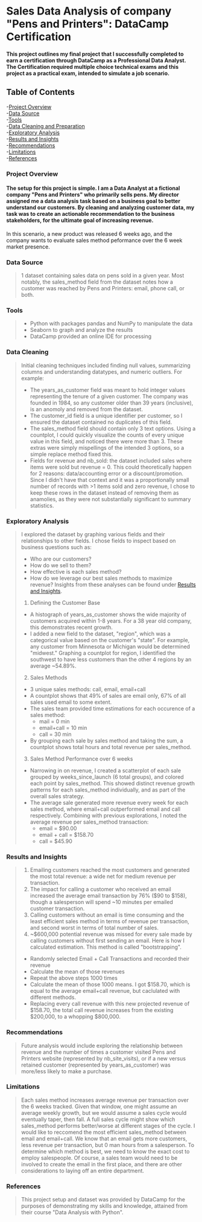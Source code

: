 # Sales Data Analysis of company "Pens and Printers": DataCamp Certification
#### This project outlines my final project that I successfully completed to earn a certification through DataCamp as a Professional Data Analyst. The Certification required multiple choice technical exams and this project as a practical exam, intended to simulate a job scenario.

## Table of Contents
-[Project Overview](#project-overview)  
-[Data Source](#data-source)  
-[Tools](#tools)  
-[Data Cleaning and Preparation](#data-cleaning)  
-[Exploratory Analysis](#exploratory-analysis)  
-[Results and Insights](#results-and-insights)  
-[Recommendations](#recommendations)  
-[Limitations](#limitations)  
-[References](#references)  

### Project Overview
#### The setup for this project is simple. I am a Data Analyst at a fictional company "Pens and Printers" who primarily sells pens. My director assigned me a data analysis task based on a business goal to better understand our customers. By cleaning and analyzing customer data, my task was to create an actionable recommendation to the business stakeholders, for the ultimate goal of increasing revenue.
In this scenario, a new product was released 6 weeks ago, and the company wants to evaluate sales method peformance over the 6 week market presence.

### Data Source
> 1 dataset containing sales data on pens sold in a given year. Most notably, the sales_method field from the dataset notes how a customer was reached by Pens and Printers: email, phone call, or both.

### Tools
> - Python with packages pandas and NumPy to manipulate the data
> - Seaborn to graph and analyze the results
> - DataCamp provided an online IDE for processing

### Data Cleaning
> Initial cleaning techniques included finding null values, summarizing columns and understanding datatypes, and numeric outliers. For example:
> - The years_as_customer field was meant to hold integer values representing the tenure of a given customer. The company was founded in 1984, so any customer older than 39 years (inclusive), is an anomoly and removed from the dataset.
> - The customer_id field is a unique identifier per customer, so I ensured the dataset contained no duplicates of this field.
> - The sales_method field should contain only 3 text options. Using a countplot, I could quickly visualize the counts of every unique value in this field, and noticed there were more than 3. These extras were simply mispellings of the intended 3 options, so a simple replace method fixed this.
> - Fields for revenue and nb_sold: the dataset included sales where items were sold but revenue = 0. This could theoretically happen for 2 reasons: data/accounting error or a discount/promotion. Since I didn't have that context and it was a proportionally small number of records with >1 items sold and zero revenue, I chose to keep these rows in the dataset instead of removing them as anamolies, as they were not substantially significant to summary statistics.

### Exploratory Analysis
> I explored the dataset by graphing various fields and their relationships to other fields. I chose fields to inspect based on business questions such as:
> - Who are our customers?
> - How do we sell to them?
> - How effective is each sales method?
> - How do we leverage our best sales methods to maximize revenue?
> Insights from these analyses can be found under [Results and Insights](#results-and-insights).
> 1. Defining the Customer Base
> - A histograph of years_as_customer shows the wide majority of customers acquired within 1-8 years. For a 38 year old company, this demonstrates recent growth.
> - I added a new field to the dataset, "region", which was a categorical value based on the customer's "state". For example, any customer from Minnesota or Michigan would be determined "midwest." Graphing a countplot for region, I identified the southwest to have less customers than the other 4 regions by an average ~54.89%.
> 2. Sales Methods
> - 3 unique sales methods: call, email, email+call
> - A countplot shows that 49% of sales are email only, 67% of all sales used email to some extent.
> - The sales team provided time estimations for each occurence of a sales method:
>   - mail = 0 min
>   - email+call = 10 min
>   - call = 30 min
> - By grouping each sale by sales method and taking the sum, a countplot shows total hours and total revenue per sales_method.
> 3. Sales Method Performance over 6 weeks
> - Narrowing in on revenue, I created a scatterplot of each sale grouped by weeks_since_launch (6 total groups), and colored each point by sales_method. This showed distinct revenue growth patterns for each sales_method individually, and as part of the overall sales strategy.
> - The average sale generated more revenue every week for each sales method, where email+call outperformed email and call respectively. Combining with previous explorations, I noted the average revenue per sales_method transaction:
>   - email = $90.00
>   - email + call = $158.70
>   - call = $45.90

### Results and Insights
> 1. Emailing customers reached the most customers and generated the most total revenue: a wide net for medium revenue per transaction.
> 2. The impact for calling a customer who received an email increased the average email transaction by 76% ($90 to $158), though a salesperson will spend ~10 minutes per emailed customer transaction.
> 3. Calling customers without an email is time consuming and the least efficient sales method in terms of revenue per transaction, and second worst in terms of total number of sales.
> 4. ~$600,000 potential revenue was missed for every sale made by calling customers without first sending an email. Here is how I calculated estimation. This method is called "bootstrapping".
>  - Randomly selected Email + Call Transactions and recorded their revenue
>  - Calculate the mean of those revenues
>  - Repeat the above steps 1000 times
>  - Calculate the mean of those 1000 means. I got $158.70, which is equal to the average email+call revenue, but caclulated with different methods.
>  - Replacing every call revenue with this new projected revenue of $158.70, the total call revenue increases from the existing $200,000, to a whopping $800,000.

### Recommendations
> Future analysis would include exploring the relationship between revenue and the number of times a customer visited Pens and Printers website (represented by nb_site_visits), or if a new versus retained customer (represented by years_as_customer) was more/less likely to make a purchase.

### Limitations
> Each sales method increases average revenue per transaction over the 6 weeks tracked. Given that window, one might assume an average weekly growth, but we would assume a sales cycle would eventually taper, then fall. A full sales cycle might show which sales_method performs better/worse at different stages of the cycle.
> I would like to reccomend the most efficient sales_method between email and email+call. We know that an email gets more customers, less revenue per transaction, but 0 man hours from a salesperson. To determine which method is best, we need to know the exact cost to employ salespeople. Of course, a sales team would need to be involved to create the email in the first place, and there are other considerations to laying off an entire department.

### References
> This project setup and dataset was provided by DataCamp for the purposes of demonstrating my skills and knowledge, attained from their course "Data Analysis with Python".
